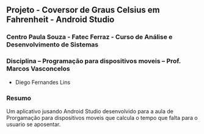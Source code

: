 ## Projeto - Coversor de Graus Celsius em Fahrenheit - Android Studio
### Centro Paula Souza - Fatec Ferraz - Curso de Análise e Desenvolvimento de Sistemas
### Disciplina – Programação para dispositivos moveis – Prof. Marcos Vasconcelos

- Diego Fernandes Lins

### Resumo
Um aplicativo jusando Android Studio desenvolvido para a aula de Prorgamação para dispositivos moveis que calcula o tempo que falta para o usuario se aposentar.


